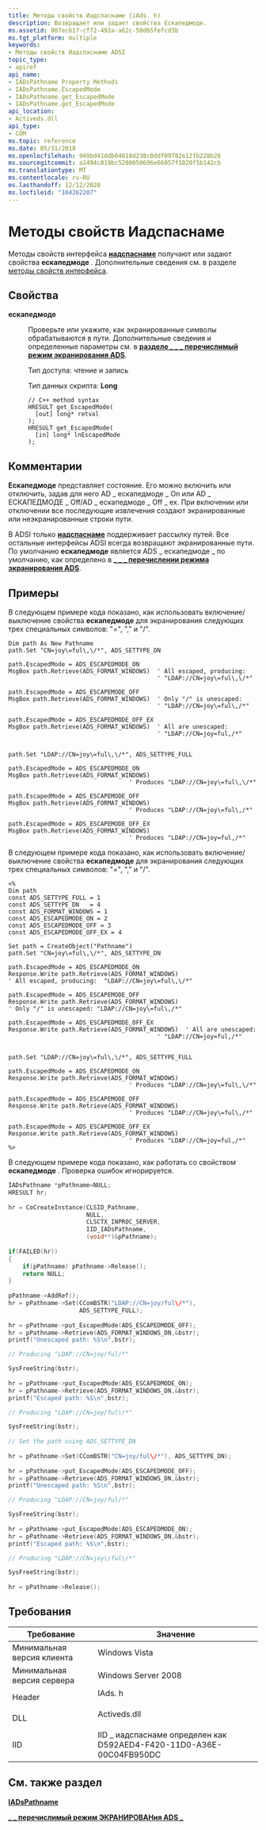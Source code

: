 ```yaml
---
title: Методы свойств Иадспаснаме (iAds. h)
description: Возвращает или задает свойства Ескапедмоде.
ms.assetid: 007ec617-cff2-492a-a62c-50d65fefcd3b
ms.tgt_platform: multiple
keywords:
- Методы свойств Иадспаснаме ADSI
topic_type:
- apiref
api_name:
- IADsPathname Property Methods
- IADsPathname.EscapedMode
- IADsPathname.get_EscapedMode
- IADsPathname.get_EscapedMode
api_location:
- Activeds.dll
api_type:
- COM
ms.topic: reference
ms.date: 05/31/2018
ms.openlocfilehash: 949bd41ddb04618d238c0ddf09782e12fb228b26
ms.sourcegitcommit: a1494c819bc5200050696e66057f1020f5b142cb
ms.translationtype: MT
ms.contentlocale: ru-RU
ms.lasthandoff: 12/12/2020
ms.locfileid: "104262207"
---
```

# <a name="iadspathname-property-methods"></a>Методы свойств Иадспаснаме

Методы свойств интерфейса [**иадспаснаме**](/windows/desktop/api/Iads/nn-iads-iadspathname) получают или задают свойства **ескапедмоде** . Дополнительные сведения см. в разделе [методы свойств интерфейса](interface-property-methods.md).

## <a name="properties"></a>Свойства

<dl> <dt>

**ескапедмоде**
</dt> <dd> <dl>

Проверьте или укажите, как экранированные символы обрабатываются в пути. Дополнительные сведения и определенные параметры см. в [**разделе \_ \_ \_ перечислимый режим экранирования ADS**](/windows/win32/api/iads/ne-iads-ads_escape_mode_enum).

<dt>

Тип доступа: чтение и запись
</dt> <dt>

Тип данных скрипта: **Long**
</dt> <dt>



``` syntax
// C++ method syntax
HRESULT get_EscapedMode(
  [out] long* retval
);
HRESULT get_EscapedMode(
  [in] long* lnEscapedMode
);
```


</dt> </dl> </dd> </dl>

 

## <a name="remarks"></a>Комментарии

**Ескапедмоде** представляет состояние. Его можно включить или отключить, задав для него AD \_ ескапедмоде \_ On или AD \_ ЕСКАПЕДМОДЕ \_ Off/AD \_ ескапедмоде \_ Off \_ ex. При включении или отключении все последующие извлечения создают экранированные или неэкранированные строки пути.

В ADSI только [**иадспаснаме**](/windows/desktop/api/Iads/nn-iads-iadspathname) поддерживает рассылку путей. Все остальные интерфейсы ADSI всегда возвращают экранированные пути. По умолчанию **ескапедмоде** является ADS \_ ескапедмоде \_ по умолчанию, как определено в [**\_ \_ \_ перечислении режима экранирования ADS**](/windows/win32/api/iads/ne-iads-ads_escape_mode_enum).

## <a name="examples"></a>Примеры

В следующем примере кода показано, как использовать включение/выключение свойства **ескапедмоде** для экранирования следующих трех специальных символов: "=", "," и "/".


```VB
Dim path As New Pathname
path.Set "CN=joy\=ful\,\/*", ADS_SETTYPE_DN
 
path.EscapedMode = ADS_ESCAPEDMODE_ON
MsgBox path.Retrieve(ADS_FORMAT_WINDOWS)  ' All escaped, producing:
                                          ' "LDAP://CN=joy\=ful\,\/*"
 
path.EscapedMode = ADS_ESCAPEMODE_OFF
MsgBox path.Retrieve(ADS_FORMAT_WINDOWS)  ' Only "/" is unescaped:
                                          ' "LDAP://CN=joy\=ful\,/*"
 
path.EscapedMode = ADS_ESCAPEDMODE_OFF_EX
MsgBox path.Retrieve(ADS_FORMAT_WINDOWS)  ' All are unescaped:
                                          ' "LDAP://CN=joy=ful,/*"
 
 
path.Set "LDAP://CN=joy\=ful\,\/*", ADS_SETTYPE_FULL
 
path.EscapedMode = ADS_ESCAPEDMODE_ON
MsgBox path.Retrieve(ADS_FORMAT_WINDOWS)
                                  ' Produces "LDAP://CN=joy\=ful\,\/*"
 
path.EscapedMode = ADS_ESCAPEMODE_OFF
MsgBox path.Retrieve(ADS_FORMAT_WINDOWS)
                                  ' Produces "LDAP://CN=joy\=ful\,/*"
 
path.EscapedMode = ADS_ESCAPEMODE_OFF_EX
MsgBox path.Retrieve(ADS_FORMAT_WINDOWS)
                                  ' Produces "LDAP://CN=joy=ful,/*"
```



В следующем примере кода показано, как использовать включение/выключение свойства **ескапедмоде** для экранирования следующих трех специальных символов: "=", "," и "/".


```VB
<%
Dim path
const ADS_SETTYPE_FULL = 1
const ADS_SETTYPE_DN   = 4
const ADS_FORMAT_WINDOWS = 1
const ADS_ESCAPEDMODE_ON = 2
const ADS_ESCAPEDMODE_OFF = 3
const ADS_ESCAPEDMODE_OFF_EX = 4
 
Set path = CreateObject("Pathname")
path.Set "CN=joy\=ful\,\/*", ADS_SETTYPE_DN
 
path.EscapedMode = ADS_ESCAPEDMODE_ON
Response.Write path.Retrieve(ADS_FORMAT_WINDOWS)  
' All escaped, producing:  "LDAP://CN=joy\=ful\,\/*"
 
path.EscapedMode = ADS_ESCAPEMODE_OFF
Response.Write path.Retrieve(ADS_FORMAT_WINDOWS)  
' Only "/" is unescaped: "LDAP://CN=joy\=ful\,/*"
 
path.EscapedMode = ADS_ESCAPEDMODE_OFF_EX
Response.Write path.Retrieve(ADS_FORMAT_WINDOWS)  ' All are unescaped:
                                          ' "LDAP://CN=joy=ful,/*"
 
 
path.Set "LDAP://CN=joy\=ful\,\/*", ADS_SETTYPE_FULL
 
path.EscapedMode = ADS_ESCAPEDMODE_ON
Response.Write path.Retrieve(ADS_FORMAT_WINDOWS)
                                  ' Produces "LDAP://CN=joy\=ful\,\/*"
 
path.EscapedMode = ADS_ESCAPEMODE_OFF
Response.Write path.Retrieve(ADS_FORMAT_WINDOWS)
                                  ' Produces "LDAP://CN=joy\=ful\,/*"
 
path.EscapedMode = ADS_ESCAPEMODE_OFF_EX
Response.Write path.Retrieve(ADS_FORMAT_WINDOWS)
                                  ' Produces "LDAP://CN=joy=ful,/*"
%>
```



В следующем примере кода показано, как работать со свойством **ескапедмоде** . Проверка ошибок игнорируется.


```C++
IADsPathname *pPathname=NULL;
HRESULT hr;
 
hr = CoCreateInstance(CLSID_Pathname,
                      NULL,
                      CLSCTX_INPROC_SERVER,
                      IID_IADsPathname,
                      (void**)&pPathname);
 
if(FAILED(hr)) 
{
    if(pPathname) pPathname->Release();
    return NULL;
}
 
pPathname->AddRef();
hr = pPathname->Set(CComBSTR("LDAP://CN=joy/ful\/*"), 
                    ADS_SETTYPE_FULL); 
 
hr = pPathname->put_EscapedMode(ADS_ESCAPEDMODE_OFF);
hr = pPathname->Retrieve(ADS_FORMAT_WINDOWS_DN,&bstr);
printf("Unescaped path: %S\n",bstr);   

// Producing "LDAP://CN=joy/ful/*"

SysFreeString(bstr);
 
hr = pPathname->put_EscapedMode(ADS_ESCAPEDMODE_ON);
hr = pPathname->Retrieve(ADS_FORMAT_WINDOWS_DN,&bstr);
printf("Escaped path: %S\n",bstr);

// Producing "LDAP://CN=joy/ful\/*"

SysFreeString(bstr);
 
// Set the path using ADS_SETTYPE_DN
 
hr = pPathname->Set(CComBSTR("CN=joy/ful\/*"), ADS_SETTYPE_DN); 
 
hr = pPathname->put_EscapedMode(ADS_ESCAPEDMODE_OFF);
hr = pPathname->Retrieve(ADS_FORMAT_WINDOWS_DN,&bstr);
printf("Unescaped path: %S\n",bstr);   

// Producing "LDAP://CN=joy/ful/*"

SysFreeString(bstr);
 
hr = pPathname->put_EscapedMode(ADS_ESCAPEDMODE_ON);
hr = pPathname->Retrieve(ADS_FORMAT_WINDOWS_DN,&bstr);
printf("Escaped path: %S\n",bstr);

// Producing "LDAP://CN=joy\/ful\/*"

SysFreeString(bstr);
 
hr = pPathname->Release();
```



## <a name="requirements"></a>Требования



| Требование | Значение |
|-------------------------------------|-----------------------------------------------------------------------------------------|
| Минимальная версия клиента<br/> | Windows Vista<br/>                                                                |
| Минимальная версия сервера<br/> | Windows Server 2008<br/>                                                          |
| Header<br/>                   | <dl> <dt>IAds. h</dt> </dl>       |
| DLL<br/>                      | <dl> <dt>Activeds.dll</dt> </dl> |
| IID<br/>                      | IID \_ иадспаснаме определен как D592AED4-F420-11D0-A36E-00C04FB950DC<br/>         |



## <a name="see-also"></a>См. также раздел

<dl> <dt>

[**IADsPathname**](/windows/desktop/api/Iads/nn-iads-iadspathname)
</dt> <dt>

[**\_ \_ перечислимый режим ЭКРАНИРОВАНия ADS \_**](/windows/win32/api/iads/ne-iads-ads_escape_mode_enum)
</dt> </dl>

 

 





